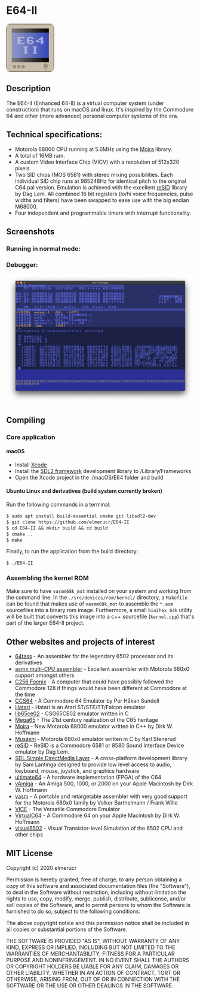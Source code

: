 # E64-II
![E64](./docs/E64-II_icon.png)
## Description
The E64-II (Enhanced 64-II) is a virtual computer system (under construction) that runs on macOS and linux. It's inspired by the Commodore 64 and other (more advanced) personal computer systems of the era.

## Technical specifications:
* Motorola 68000 CPU running at 5.6MHz using the [Moira](https://github.com/dirkwhoffmann/Moira) library.
* A total of 16MB ram.
* A custom Video Interface Chip (VICV) with a resolution of 512x320 pixels.
* Two SID chips (MOS 6581) with stereo mixing possibilities. Each individual SID chip runs at 985248Hz for identical pitch to the original C64 pal version. Emulation is achieved with the excellent [reSID](http://www.zimmers.net/anonftp/pub/cbm/crossplatform/emulators/resid/index.html) library by Dag Lem. All combined 16 bit registers (lo/hi voice frequencies, pulse widths and filters) have been swapped to ease use with the big endian M68000.
* Four independent and programmable timers with interrupt functionality.
## Screenshots
### Running in normal mode:
### Debugger:
![E64-II debugger](./docs/E64-II_debug_2020-01-20.png)
## Compiling
### Core application
#### macOS
* Install [Xcode](https://developer.apple.com/xcode)
* Install the [SDL2 framework](https://www.libsdl.org/download-2.0.php) development library to /Library/Frameworks
* Open the Xcode project in the ./macOS/E64 folder and build
#### Ubuntu Linux and derivatives (build system currently broken)
Run the following commands in a terminal:

````console
$ sudo apt install build-essential cmake git libsdl2-dev
$ git clone https://github.com/elmerucr/E64-II
$ cd E64-II && mkdir build && cd build
$ cmake ..
$ make
````

Finally, to run the application from the build directory:

````console
$ ./E64-II
````
### Assembling the kernel ROM
Make sure to have ````vasmm68k_mot```` installed on your system and working from the command line.
In the ````./src/devices/rom/kernel/```` directory, a ````Makefile```` can be found that makes use of ````vasmm68k_mot```` to assemble the ````*.asm```` sourcefiles into a binary rom image. Furthermore, a small ````bin2hex_64k```` utility will be built that converts this image into a c++ sourcefile (````kernel.cpp````) that's part of the larger E64-II project.
## Other websites and projects of interest
* [64tass](https://sourceforge.net/projects/tass64/) - An assembler for the legendary 6502 processor and its derivatives
* [asmx multi-CPU assembler](http://xi6.com/projects/asmx/) - Excellent assembler with Motorola 680x0 support amongst others
* [C256 Foenix](https://c256foenix.com) - A computer that could have possibly followed the Commodore 128 if things would have been different at Commodore at the time
* [CCS64](http://www.ccs64.com) - A Commodore 64 Emulator by Per Håkan Sundell
* [Hatari](https://hatari.tuxfamily.org) - Hatari is an Atari ST/STE/TT/Falcon emulator
* [lib65ce02](https://github.com/elmerucr/lib65ce02) - CSG65CE02 emulator written in C
* [Mega65](http://mega65.org) - The 21st century realization of the C65 heritage
* [Moira](https://github.com/dirkwhoffmann/Moira) - New Motorola 68000 emulator written in C++ by Dirk W. Hoffmann
* [Musashi](https://github.com/kstenerud/Musashi) - Motorola 680x0 emulator written in C by Karl Stenerud
* [reSID](http://www.zimmers.net/anonftp/pub/cbm/crossplatform/emulators/resid/index.html) - ReSID is a Commodore 6581 or 8580 Sound Interface Device emulator by Dag Lem.
* [SDL Simple DirectMedia Layer](https://www.libsdl.org) - A cross-platform development library by Sam Lantinga designed to provide low level access to audio, keyboard, mouse, joystick, and graphics hardware
* [ultimate64](https://ultimate64.com/Ultimate-64) - A hardware implementation (FPGA) of the C64
* [vAmiga](http://www.dirkwhoffmann.de/software/vAmiga.html) - An Amiga 500, 1000, or 2000 on your Apple Macintosh by Dirk W. Hoffmann
* [vasm](http://sun.hasenbraten.de/vasm/) - A portable and retargetable assembler with very good support for the Motorola 680x0 family by Volker Barthelmann / Frank Wille
* [VICE](http://vice-emu.sourceforge.net) - The Versatile Commodore Emulator
* [VirtualC64](http://www.dirkwhoffmann.de/software/virtualC64.html) - A Commodore 64 on your Apple Macintosh by Dirk W. Hoffmann
* [visual6502](http://www.visual6502.org) - Visual Transistor-level Simulation of the 6502 CPU and other chips
## MIT License
Copyright (c) 2020 elmerucr

Permission is hereby granted, free of charge, to any person obtaining a copy of this software and associated documentation files (the "Software"), to deal in the Software without restriction, including without limitation the rights to use, copy, modify, merge, publish, distribute, sublicense, and/or sell copies of the Software, and to permit persons to whom the Software is furnished to do so, subject to the following conditions:

The above copyright notice and this permission notice shall be included in all copies or substantial portions of the Software.

THE SOFTWARE IS PROVIDED "AS IS", WITHOUT WARRANTY OF ANY KIND, EXPRESS OR IMPLIED, INCLUDING BUT NOT LIMITED TO THE WARRANTIES OF MERCHANTABILITY, FITNESS FOR A PARTICULAR PURPOSE AND NONINFRINGEMENT. IN NO EVENT SHALL THE AUTHORS OR COPYRIGHT HOLDERS BE LIABLE FOR ANY CLAIM, DAMAGES OR OTHER LIABILITY, WHETHER IN AN ACTION OF CONTRACT, TORT OR OTHERWISE, ARISING FROM, OUT OF OR IN CONNECTION WITH THE SOFTWARE OR THE USE OR OTHER DEALINGS IN THE
SOFTWARE.

